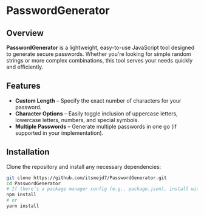 # PasswordGenerator

## Overview  
**PasswordGenerator** is a lightweight, easy-to-use JavaScript tool designed to generate secure passwords. Whether you're looking for simple random strings or more complex combinations, this tool serves your needs quickly and efficiently.

## Features  
- **Custom Length** – Specify the exact number of characters for your password.  
- **Character Options** – Easily toggle inclusion of uppercase letters, lowercase letters, numbers, and special symbols.  
- **Multiple Passwords** – Generate multiple passwords in one go (if supported in your implementation).  

## Installation  
Clone the repository and install any necessary dependencies:

```bash
git clone https://github.com/itsmejd7/PasswordGenerator.git
cd PasswordGenerator
# If there’s a package manager config (e.g., package.json), install with:
npm install
# or
yarn install
